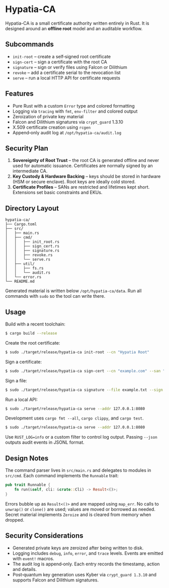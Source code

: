 # Hypatia-CA

Hypatia-CA is a small certificate authority written entirely in Rust. It is designed around an **offline root** model and an auditable workflow.

## Subcommands

- `init-root` – create a self‑signed root certificate
- `sign-cert` – sign a certificate with the root CA
- `signature` – sign or verify files using Falcon or Dilithium
- `revoke` – add a certificate serial to the revocation list
- `serve` – run a local HTTP API for certificate requests

## Features

- Pure Rust with a custom `Error` type and colored formatting
- Logging via `tracing` with `fmt`, `env-filter` and colored output
- Zeroization of private key material
- Falcon and Dilithium signatures via `crypt_guard` 1.3.10
- X.509 certificate creation using `rcgen`
- Append‑only audit log at `/opt/hypatia-ca/audit.log`

## Security Plan

1. **Sovereignty of Root Trust** – the root CA is generated offline and never used for automatic issuance. Certificates are normally signed by an intermediate CA.
2. **Key Custody & Hardware Backing** – keys should be stored in hardware (HSM or secure enclave). Root keys are ideally cold stored.
3. **Certificate Profiles** – SANs are restricted and lifetimes kept short. Extensions set basic constraints and EKUs.

## Directory Layout

```
hypatia-ca/
├── Cargo.toml
├── src/
│   ├── main.rs
│   ├── cmd/
│   │   ├── init_root.rs
│   │   ├── sign_cert.rs
│   │   ├── signature.rs
│   │   ├── revoke.rs
│   │   └── serve.rs
│   ├── util/
│   │   ├── fs.rs
│   │   └── audit.rs
│   └── error.rs
└── README.md
```

Generated material is written below `/opt/hypatia-ca/data`. Run all commands with `sudo` so the tool can write there.

## Usage

Build with a recent toolchain:

```bash
$ cargo build --release
```

Create the root certificate:

```bash
$ sudo ./target/release/hypatia-ca init-root --cn "Hypatia Root"
```

Sign a certificate:

```bash
$ sudo ./target/release/hypatia-ca sign-cert --cn "example.com" --san "example.com" --san "www.example.com"
```

Sign a file:

```bash
$ sudo ./target/release/hypatia-ca signature --file example.txt --sign
```

Run a local API:

```bash
$ sudo ./target/release/hypatia-ca serve --addr 127.0.0.1:8080
```

Development uses `cargo fmt --all`, `cargo clippy`, and `cargo test`.

```bash
$ sudo ./target/release/hypatia-ca serve --addr 127.0.0.1:8080
```
Use `RUST_LOG=info` or a custom filter to control log output. Passing `--json`
outputs audit events in JSONL format.

## Design Notes

The command parser lives in `src/main.rs` and delegates to modules in
`src/cmd`. Each command implements the `Runnable` trait:

```rust
pub trait Runnable {
    fn run(&self, cli: &crate::Cli) -> Result<()>;
}
```

Errors bubble up as `Result<()>` and are mapped using `map_err`. No calls to
`unwrap()` or `clone()` are used; values are moved or borrowed as needed. Secret
material implements `Zeroize` and is cleared from memory when dropped.

## Security Considerations

- Generated private keys are zeroized after being written to disk.
- Logging includes `debug`, `info`, `error`, and `trace` levels. Events are
  emitted with `event!` macros.
- The audit log is append‑only. Each entry records the timestamp, action and
  details.
- Post‑quantum key generation uses Kyber via `crypt_guard 1.3.10` and supports
  Falcon and Dilithium signatures.